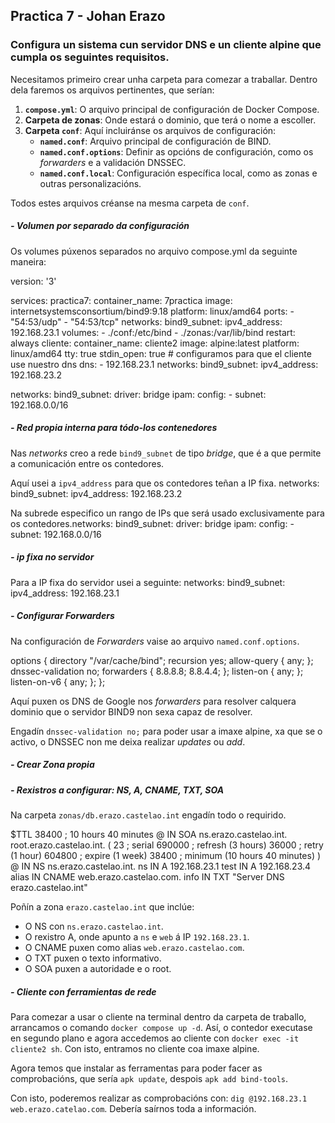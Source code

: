 ## Practica 7 - Johan Erazo

### Configura un sistema cun servidor DNS e un cliente alpine que cumpla os seguintes requisitos.

Necesitamos primeiro crear unha carpeta para comezar a traballar. Dentro dela faremos os arquivos pertinentes, que serían:

1. **`compose.yml`**: O arquivo principal de configuración de Docker Compose.
2. **Carpeta de zonas**: Onde estará o dominio, que terá o nome a escoller.
3. **Carpeta `conf`**: Aquí incluiránse os arquivos de configuración:
   - **`named.conf`**: Arquivo principal de configuración de BIND.
   - **`named.conf.options`**: Definir as opcións de configuración, como os *forwarders* e a validación DNSSEC.
   - **`named.conf.local`**: Configuración específica local, como as zonas e outras personalizacións.

Todos estes arquivos créanse na mesma carpeta de `conf`.

##### - Volumen por separado da configuración

Os volumes púxenos separados no arquivo compose.yml da seguinte maneira:

version: '3'

services:
  practica7:
    container_name: 7practica
    image: internetsystemsconsortium/bind9:9.18
    platform: linux/amd64
    ports:
      - "54:53/udp"
      - "54:53/tcp"
    networks:
      bind9_subnet:
        ipv4_address: 192.168.23.1
    volumes:
      - ./conf:/etc/bind
      - ./zonas:/var/lib/bind
    restart: always
  cliente:
    container_name: cliente2
    image: alpine:latest
    platform: linux/amd64
    tty: true
    stdin_open: true
    # configuramos para que el cliente use nuestro dns
    dns:
      - 192.168.23.1
    networks:
      bind9_subnet:
        ipv4_address: 192.168.23.2
    
networks:
  bind9_subnet:
    driver: bridge
    ipam:
      config:
        - subnet: 192.168.0.0/16


##### - Red propia interna para tódo-los contenedores

Nas *networks* creo a rede `bind9_subnet` de tipo *bridge*, que é a que permite a comunicación entre os contedores.

Aquí usei a `ipv4_address` para que os contedores teñan a IP fixa.
    networks:
      bind9_subnet:
        ipv4_address: 192.168.23.2

Na subrede especifico un rango de IPs que será usado exclusivamente para os contedores.networks:
  bind9_subnet:
    driver: bridge
    ipam:
      config:
        - subnet: 192.168.0.0/16

##### - ip fixa no servidor

Para a IP fixa do servidor usei a seguinte:
    networks:
      bind9_subnet:
        ipv4_address: 192.168.23.1 

##### - Configurar Forwarders

Na configuración de *Forwarders* vaise ao arquivo `named.conf.options`.

options {
	directory "/var/cache/bind";
	recursion yes;
	allow-query { any; };
	dnssec-validation no;
	forwarders {
	 	8.8.8.8;
		8.8.4.4;
	 };
	listen-on { any; };
	listen-on-v6 { any; };
};

Aquí puxen os DNS de Google nos *forwarders* para resolver calquera dominio que o servidor BIND9 non sexa capaz de resolver.

Engadín `dnssec-validation no;` para poder usar a imaxe alpine, xa que se o activo, o DNSSEC non me deixa realizar *updates* ou *add*.

##### - Crear Zona propia
#####   - Rexistros a configurar: NS, A, CNAME, TXT, SOA

Na carpeta `zonas/db.erazo.castelao.int` engadín todo o requirido.

$TTL 38400	; 10 hours 40 minutes
@		IN SOA	ns.erazo.castelao.int. root.erazo.castelao.int. (
				23         ; serial
				690000     ; refresh (3 hours)
				36000       ; retry (1 hour)
				604800     ; expire (1 week)
				38400      ; minimum (10 hours 40 minutes)
				)
@		IN NS	ns.erazo.castelao.int.
ns		IN A		192.168.23.1
test		IN A		192.168.23.4
alias	IN CNAME	web.erazo.castelao.com.
info	IN TXT		"Server DNS erazo.castelao.int"

Poñín a zona `erazo.castelao.int` que inclúe:

- O NS con `ns.erazo.castelao.int`.
- O rexistro A, onde apunto a `ns` e `web` á IP `192.168.23.1`.
- O CNAME puxen como alias `web.erazo.castelao.com`.
- O TXT puxen o texto informativo.
- O SOA puxen a autoridade e o root.

##### - Cliente con ferramientas de rede

Para comezar a usar o cliente na terminal dentro da carpeta de traballo, arrancamos o comando `docker compose up -d`. Así, o contedor executase en segundo plano e agora accedemos ao cliente con `docker exec -it cliente2 sh`. Con isto, entramos no cliente coa imaxe alpine.

Agora temos que instalar as ferramentas para poder facer as comprobacións, que sería `apk update`, despois `apk add bind-tools`.

Con isto, poderemos realizar as comprobacións con: `dig @192.168.23.1 web.erazo.catelao.com`. Debería saírnos toda a información.